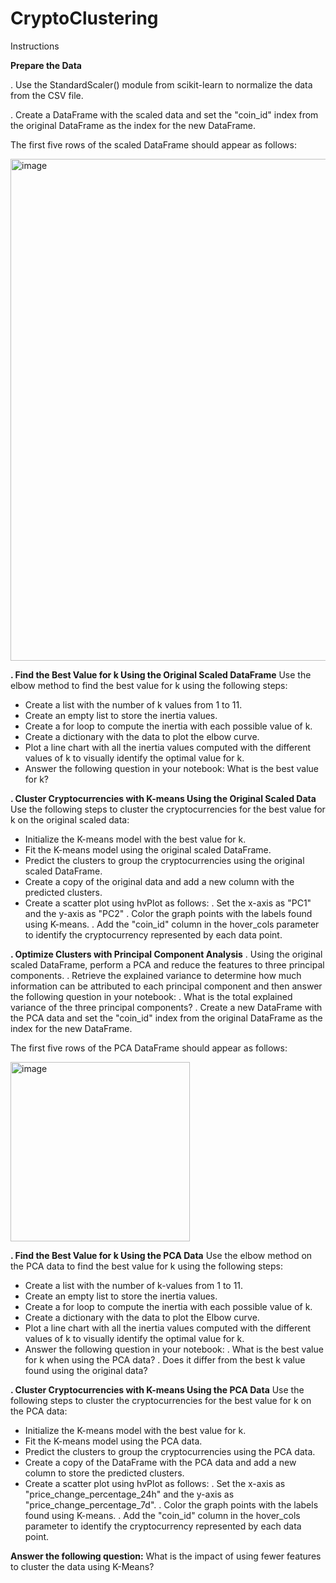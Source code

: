 # CryptoClustering

Instructions

**Prepare the Data**

.  Use the StandardScaler() module from scikit-learn to normalize the data from the CSV file.

.  Create a DataFrame with the scaled data and set the "coin_id" index from the original DataFrame as the index for the new DataFrame.

The first five rows of the scaled DataFrame should appear as follows:

<img width="803" alt="image" src="https://github.com/AbisolaOlakanmi/CryptoClustering/assets/123206066/929d9e54-40f0-4880-8e1a-16a0c59cd543">


 **.  Find the Best Value for k Using the Original Scaled DataFrame**
Use the elbow method to find the best value for k using the following steps:
-  Create a list with the number of k values from 1 to 11.
-  Create an empty list to store the inertia values.
-  Create a for loop to compute the inertia with each possible value of k.
-  Create a dictionary with the data to plot the elbow curve.
-  Plot a line chart with all the inertia values computed with the different values of k to visually identify the optimal value for k.
-  Answer the following question in your notebook: What is the best value for k?

**.  Cluster Cryptocurrencies with K-means Using the Original Scaled Data**
Use the following steps to cluster the cryptocurrencies for the best value for k on the original scaled data:
-  Initialize the K-means model with the best value for k.
-  Fit the K-means model using the original scaled DataFrame.
-  Predict the clusters to group the cryptocurrencies using the original scaled DataFrame.
-  Create a copy of the original data and add a new column with the predicted clusters.
-  Create a scatter plot using hvPlot as follows:
   .  Set the x-axis as "PC1" and the y-axis as "PC2"
   .  Color the graph points with the labels found using K-means.
   .  Add the "coin_id" column in the hover_cols parameter to identify the cryptocurrency represented by each data point.

**.  Optimize Clusters with Principal Component Analysis**
.  Using the original scaled DataFrame, perform a PCA and reduce the features to three principal components.
.  Retrieve the explained variance to determine how much information can be attributed to each principal component and then answer the following question in your notebook:
.  What is the total explained variance of the three principal components?
.  Create a new DataFrame with the PCA data and set the "coin_id" index from the original DataFrame as the index for the new DataFrame.

The first five rows of the PCA DataFrame should appear as follows:


<img width="287" alt="image" src="https://github.com/AbisolaOlakanmi/CryptoClustering/assets/123206066/c9d6267e-dd55-4385-81f8-bb06f6c83fdd">


**.  Find the Best Value for k Using the PCA Data**
Use the elbow method on the PCA data to find the best value for k using the following steps:

-  Create a list with the number of k-values from 1 to 11.
-  Create an empty list to store the inertia values.
-  Create a for loop to compute the inertia with each possible value of k.
-  Create a dictionary with the data to plot the Elbow curve.
-  Plot a line chart with all the inertia values computed with the different values of k to visually identify the optimal value for k.
-  Answer the following question in your notebook:
   .  What is the best value for k when using the PCA data?
   .  Does it differ from the best k value found using the original data?

   
**.  Cluster Cryptocurrencies with K-means Using the PCA Data**
Use the following steps to cluster the cryptocurrencies for the best value for k on the PCA data:

-  Initialize the K-means model with the best value for k.
-  Fit the K-means model using the PCA data.
-  Predict the clusters to group the cryptocurrencies using the PCA data.
-  Create a copy of the DataFrame with the PCA data and add a new column to store the predicted clusters.
-  Create a scatter plot using hvPlot as follows:
  .  Set the x-axis as "price_change_percentage_24h" and the y-axis as "price_change_percentage_7d".
  .  Color the graph points with the labels found using K-means.
  .  Add the "coin_id" column in the hover_cols parameter to identify the cryptocurrency represented by each data point.


**Answer the following question:**
What is the impact of using fewer features to cluster the data using K-Means?

